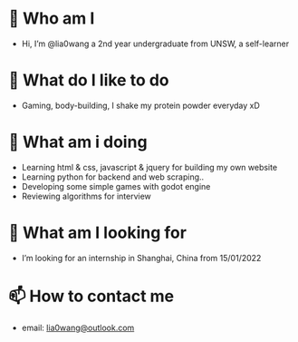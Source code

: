 # 👋  Who am I
- Hi, I’m @lia0wang a 2nd year undergraduate from UNSW, a self-learner
# 👀  What do I like to do
- Gaming, body-building, I shake my protein powder everyday xD
# 🌱  What am i doing
- Learning html & css, javascript & jquery for building my own website
- Learning python for backend and web scraping..
- Developing some simple games with godot engine
- Reviewing algorithms for interview
# 💞️  What am I looking for
- I’m looking for an internship in Shanghai, China from 15/01/2022
# 📫  How to contact me
- email: lia0wang@outlook.com

<!---
lia0wang/lia0wang is a ✨ special ✨ repository because its `README.md` (this file) appears on your GitHub profile.
You can click the Preview link to take a look at your changes.
--->
